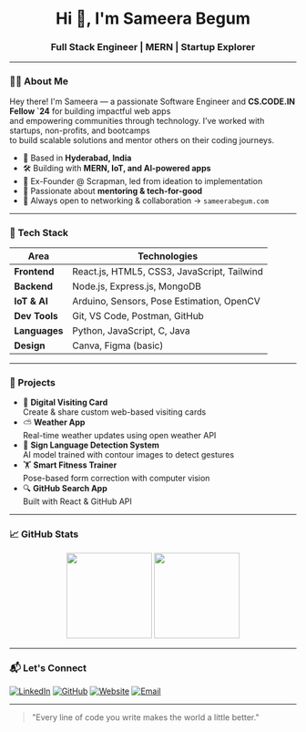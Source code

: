 <h1 align="center">Hi 👋, I'm Sameera Begum</h1>
<h3 align="center">Full Stack Engineer | MERN | Startup Explorer</h3>

---

### 👩‍💻 About Me

Hey there! I'm Sameera — a passionate Software Engineer and **CS.CODE.IN Fellow `24** for building impactful web apps  
and empowering communities through technology. I’ve worked with startups, non-profits, and bootcamps  
to build scalable solutions and mentor others on their coding journeys.

- 📍 Based in **Hyderabad, India**
- 🛠️ Building with **MERN, IoT, and AI-powered apps**
- 🚀 Ex-Founder @ Scrapman, led from ideation to implementation
- 📢 Passionate about **mentoring & tech-for-good**
- 💬 Always open to networking & collaboration → `sameerabegum.com`

---

### 🧰 Tech Stack

| Area      | Technologies |
|-----------|--------------|
| **Frontend** | React.js, HTML5, CSS3, JavaScript, Tailwind |
| **Backend** | Node.js, Express.js, MongoDB |
| **IoT & AI** | Arduino, Sensors, Pose Estimation, OpenCV |
| **Dev Tools** | Git, VS Code, Postman, GitHub |
| **Languages** | Python, JavaScript, C, Java |
| **Design** | Canva, Figma (basic) |

---

### 🌟 Projects

- 🔗 **Digital Visiting Card**  
  Create & share custom web-based visiting cards  
- ⛅ **Weather App**  
  Real-time weather updates using open weather API  
- 🧠 **Sign Language Detection System**  
  AI model trained with contour images to detect gestures  
- 🏋️ **Smart Fitness Trainer**  
  Pose-based form correction with computer vision  
- 🔍 **GitHub Search App**  
  Built with React & GitHub API

---

### 📈 GitHub Stats

<p align="center">
  <img src="https://github-readme-stats.vercel.app/api?username=Sameera733&show_icons=true&theme=dark&border_radius=10" height="150" />
  <img src="https://github-readme-stats.vercel.app/api/top-langs/?username=Sameera733&layout=compact&theme=dark&border_radius=10" height="150" />
</p>

---

### 📬 Let's Connect

[![LinkedIn](https://img.shields.io/badge/LinkedIn-blue?style=for-the-badge&logo=linkedin)](https://linkedin.com/in/sameera-begum-b85390214)
[![GitHub](https://img.shields.io/badge/GitHub-000?style=for-the-badge&logo=github)](https://github.com/Sameera733)
[![Website](https://img.shields.io/badge/Portfolio-FF5722?style=for-the-badge&logo=Firefox)](https://sameerabegum.com)
[![Email](https://img.shields.io/badge/Email-D14836?style=for-the-badge&logo=gmail&logoColor=white)](mailto:sameerabegum324@gmail.com)

---


> "Every line of code you write makes the world a little better."
